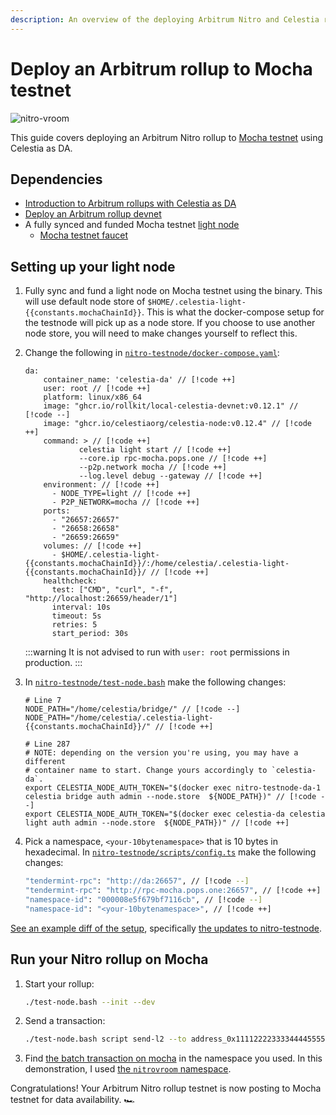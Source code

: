 ```yaml
---
description: An overview of the deploying Arbitrum Nitro and Celestia rollup to Mocha testnet.
---
```


# Deploy an Arbitrum rollup to Mocha testnet

![nitro-vroom](/img/nitro-vroom.png)

<!-- markdownlint-disable MD033 -->
<script setup>
import constants from '/.vitepress/constants/constants.js'
</script>

This guide covers deploying an Arbitrum Nitro rollup to
[Mocha testnet](../nodes/mocha-testnet.md) using Celestia as DA.

## Dependencies

- [Introduction to Arbitrum rollups with Celestia as DA](./arbitrum-integration.md)
- [Deploy an Arbitrum rollup devnet](./arbitrum-deploy.md)
- A fully synced and funded Mocha testnet [light node](../nodes/light-node.md)
  - [Mocha testnet faucet](../nodes/mocha-testnet.md#mocha-testnet-faucet)

## Setting up your light node

<!-- markdownlint-disable MD013 -->

1. Fully sync and fund a light node on Mocha testnet using the binary.
   This will use default node store of `$HOME/.celestia-light-{{constants.mochaChainId}}`.
   This is what the docker-compose setup for the testnode will pick up
   as a node store. If you choose to use another node store, you will need
   to make changes yourself to reflect this.

2. Change the following in
   [`nitro-testnode/docker-compose.yaml`](https://github.com/celestiaorg/nitro-testnode/blob/e4e5acd36890e650c581188ef746a7b02202583a/docker-compose.yaml#L3-L15):

   ```bash-vue
   da:
       container_name: 'celestia-da' // [!code ++]
       user: root // [!code ++]
       platform: linux/x86_64
       image: "ghcr.io/rollkit/local-celestia-devnet:v0.12.1" // [!code --]
       image: "ghcr.io/celestiaorg/celestia-node:v0.12.4" // [!code ++]
       command: > // [!code ++]
               celestia light start // [!code ++]
               --core.ip rpc-mocha.pops.one // [!code ++]
               --p2p.network mocha // [!code ++]
               --log.level debug --gateway // [!code ++]
       environment: // [!code ++]
         - NODE_TYPE=light // [!code ++]
         - P2P_NETWORK=mocha // [!code ++]
       ports:
         - "26657:26657"
         - "26658:26658"
         - "26659:26659"
       volumes: // [!code ++]
         - $HOME/.celestia-light-{{constants.mochaChainId}}/:/home/celestia/.celestia-light-{{constants.mochaChainId}}/ // [!code ++]
       healthcheck:
         test: ["CMD", "curl", "-f", "http://localhost:26659/header/1"]
         interval: 10s
         timeout: 5s
         retries: 5
         start_period: 30s
   ```

   :::warning
   It is not advised to run with `user: root` permissions in production.
   :::

3. In [`nitro-testnode/test-node.bash`](https://github.com/celestiaorg/nitro-testnode/blob/e4e5acd36890e650c581188ef746a7b02202583a/test-node.bash#L7-L287)
   make the following changes:

   ```bash-vue
   # Line 7
   NODE_PATH="/home/celestia/bridge/" // [!code --]
   NODE_PATH="/home/celestia/.celestia-light-{{constants.mochaChainId}}/" // [!code ++]

   # Line 287
   # NOTE: depending on the version you're using, you may have a different
   # container name to start. Change yours accordingly to `celestia-da`.
   export CELESTIA_NODE_AUTH_TOKEN="$(docker exec nitro-testnode-da-1 celestia bridge auth admin --node.store  ${NODE_PATH})" // [!code --]
   export CELESTIA_NODE_AUTH_TOKEN="$(docker exec celestia-da celestia light auth admin --node.store  ${NODE_PATH})" // [!code ++]
   ```

4. Pick a namespace, `<your-10bytenamespace>` that is 10 bytes in hexadecimal.
   In [`nitro-testnode/scripts/config.ts`](https://github.com/celestiaorg/nitro-testnode/blob/e4e5acd36890e650c581188ef746a7b02202583a/scripts/config.ts#L223-L224)
   make the following changes:

   ```bash
   "tendermint-rpc": "http://da:26657", // [!code --]
   "tendermint-rpc": "http://rpc-mocha.pops.one:26657", // [!code ++]
   "namespace-id": "000008e5f679bf7116cb", // [!code --]
   "namespace-id": "<your-10bytenamespace>", // [!code ++]
   ```

[See an example diff of the setup](https://github.com/celestiaorg/nitro/pull/4/files),
specifically
[the updates to nitro-testnode](https://github.com/celestiaorg/nitro-testnode/pull/6/files).

## Run your Nitro rollup on Mocha

1. Start your rollup:

   ```bash
   ./test-node.bash --init --dev
   ```

2. Send a transaction:

   ```bash
   ./test-node.bash script send-l2 --to address_0x1111222233334444555566667777888899990000
   ```

3. Find [the batch transaction on mocha](https://mocha.celenium.io/tx/ab5a97ddcf310417cabd57915d0f15f1071b941b902989e974f4025391c71512)
   in the namespace you used. In this demonstration, I used
   [the `nitrovroom` namespace](https://mocha.celenium.io/namespace/0000000000000000000000000000000000006e6974726f76726f6f6d).

Congratulations! Your Arbitrum Nitro rollup testnet is now posting
to Mocha testnet for data availability. 🏎️
